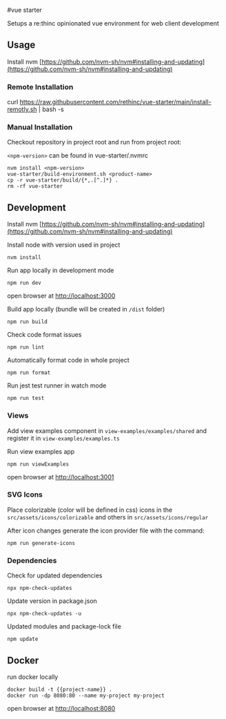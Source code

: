 #vue starter

Setups a re:thinc opinionated vue environment for web client development

## Usage

Install nvm [https://github.com/nvm-sh/nvm#installing-and-updating](https://github.com/nvm-sh/nvm#installing-and-updating)

### Remote Installation

curl https://raw.githubusercontent.com/rethinc/vue-starter/main/install-remotly.sh | bash -s <product-name>

### Manual Installation
Checkout repository in project root and run from project root:

`<npm-version>` can be found in vue-starter/.nvmrc

```
nvm install <npm-version>
vue-starter/build-environment.sh <product-name>
cp -r vue-starter/build/{*,.[^.]*} .
rm -rf vue-starter
```

## Development

Install nvm [https://github.com/nvm-sh/nvm#installing-and-updating](https://github.com/nvm-sh/nvm#installing-and-updating)

Install node with version used in project
```
nvm install
```

Run app locally in development mode
```
npm run dev
```
open browser at [http://localhost:3000](http://localhost:3000)

Build app locally (bundle will be created in `/dist` folder)
```
npm run build
```

Check code format issues
```
npm run lint
```

Automatically format code in whole project
```
npm run format
```

Run jest test runner in watch mode
```
npm run test
```

### Views

Add view examples component in `view-examples/examples/shared` and register it in `view-examples/examples.ts`

Run view examples app
```
npm run viewExamples
```
open browser at [http://localhost:3001](http://localhost:3001)

### SVG Icons

Place colorizable (color will be defined in css) icons in the `src/assets/icons/colorizable` and others in `src/assets/icons/regular`

After icon changes generate the icon provider file with the command:
```
npm run generate-icons
```

### Dependencies

Check for updated dependencies
```
npx npm-check-updates
```

Update version in package.json
```
npx npm-check-updates -u
```

Updated modules and package-lock file
```
npm update
```

## Docker

run docker locally
```
docker build -t {{project-name}} .
docker run -dp 8080:80 --name my-project my-project
```

open browser at [http://localhost:8080](http://localhost:8080)